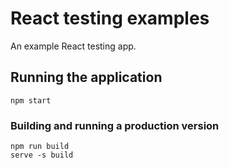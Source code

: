 # React testing examples

An example React testing app.

## Running the application

```
npm start
```

### Building and running a production version

```
npm run build
serve -s build
```
